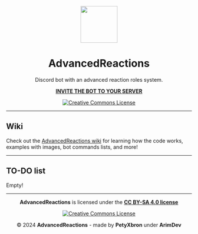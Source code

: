<div align="center">

<img src="https://i.imgur.com/OJch6uU.png" width="100" height="100"/>

# AdvancedReactions

Discord bot with an advanced reaction roles system.

**[INVITE THE BOT TO YOUR SERVER](https://discord.com/oauth2/authorize?client_id=1285718127417626645)**

[![Creative Commons License](https://i.creativecommons.org/l/by-nc-nd/4.0/88x31.png)](http://creativecommons.org/licenses/by-nc-nd/4.0/)

</div>

---

## Wiki

Check out the [AdvancedReactions wiki](https://github.com/ArimDev/AdvancedReactions/wiki) for learning how the code works, examples with images, bot commands lists, and more!

---

## TO-DO list

Empty!

---

<div align="center">

**AdvancedReactions** is licensed under the [**CC BY-SA 4.0 license**](https://creativecommons.org/licenses/by-sa/4.0/)

[![Creative Commons License](https://i.creativecommons.org/l/by-nc-nd/4.0/88x31.png)](http://creativecommons.org/licenses/by-nc-nd/4.0/)

© 2024 **AdvancedReactions** - made by **PetyXbron** under **ArimDev**

</div>